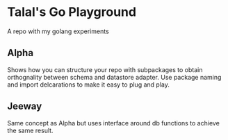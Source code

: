 # Talal's Go Playground
A repo with my golang experiments

## Alpha

Shows how you can structure your repo with subpackages to obtain orthognality between schema and datastore adapter. Use package naming and import delcarations to make it easy to plug and play.

## Jeeway

Same concept as Alpha but uses interface around db functions to achieve the same result.
